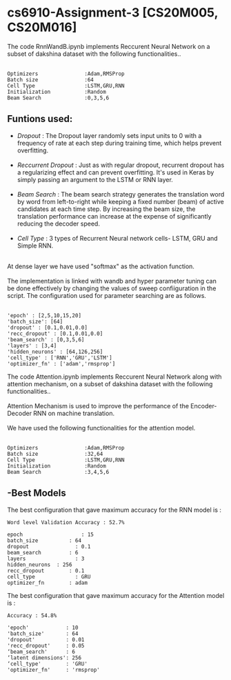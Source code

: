 # cs6910-Assignment-3 [CS20M005, CS20M016]

The code RnnWandB.ipynb implements Reccurent Neural Network on a subset of dakshina dataset with the following functionalities..<br/><br/>
```
Optimizers               :Adam,RMSProp
Batch size               :64
Cell Type                :LSTM,GRU,RNN
Initialization           :Random
Beam Search              :0,3,5,6
```
Funtions used:
-
 
* *Dropout*                : The Dropout layer randomly sets input units to 0 with a frequency of rate at each step during training time, which helps prevent overfitting.<br/><br/>
* *Reccurrent Dropout*     : Just as with regular dropout, recurrent dropout has a regularizing effect and can prevent overfitting. It's used in Keras by simply passing an      argument to the LSTM or RNN layer.<br/><br/>
* *Beam Search*            : The beam search strategy generates the translation word by word from left-to-right while keeping a fixed number (beam) of active candidates at each time step. By increasing the beam size, the translation performance can increase at the expense of significantly reducing the decoder speed.<br/><br/>
* *Cell Type*              : 3 types of Recurrent Neural network cells- LSTM, GRU and Simple RNN.<br/><br/>

At dense layer we have used "softmax" as the activation function.<br/><br/>
The implementation is linked with wandb and hyper parameter tuning can be done effectively by changing the values of sweep confiiguration in the script. The configuration used for parameter searching are as follows.<br/><br/>
```
'epoch' : [2,5,10,15,20]
'batch_size': [64]
'dropout' : [0.1,0.01,0.0]
'recc_dropout' : [0.1,0.01,0.0]
'beam_search' : [0,3,5,6]
'layers' : [3,4]
'hidden_neurons' : [64,126,256]
'cell_type' : ['RNN','GRU','LSTM']
'optimizer_fn' : ['adam','rmsprop']
```

The code Attention.ipynb implements Reccurent Neural Network along with attention mechanism, on a subset of dakshina dataset with the following functionalities..<br/><br/>
Attention Mechanism is used to improve the performance of the Encoder-Decoder RNN on machine translation.<br><br/>
We have used the following functionalities for the attention model.<br><br/>
```
Optimizers               :Adam,RMSProp
Batch size               :32,64
Cell Type                :LSTM,GRU,RNN
Initialization           :Random
Beam Search              :3,4,5,6
```


-Best Models
-
The best configuration that gave maximum accuracy for the RNN model is :</br>
``` 
Word level Validation Accuracy : 52.7%

epoch	 			    : 15
batch_size			: 64
dropout 			  : 0.1
beam_search			: 6
layers				  : 3
hidden_neurons	: 256
recc_dropout		: 0.1
cell_type			  : GRU
optimizer_fn		: adam
```

The best configuration that gave maximum accuracy for the Attention model is :</br>
``` 
Accuracy : 54.8%

'epoch'            : 10
'batch_size'       : 64
'dropout'          : 0.01
'recc_dropout'     : 0.05
‘beam_search'      : 6
‘latent dimensions': 256
‘cell_type'        : 'GRU'
'optimizer_fn'     : 'rmsprop'
```


